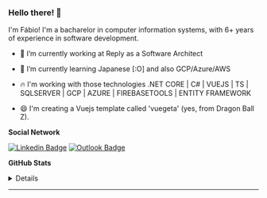 ### Hello there! 👋

I'm Fábio! I'm a bacharelor in computer information systems, with 6+ years of experience in software development.

- 🔭 I’m currently working at Reply as a Software Architect
- 🌱 I’m currently learning Japanese [:O] and also GCP/Azure/AWS
- :fire: I'm working with those technologies .NET CORE | C# | VUEJS | TS | SQLSERVER | GCP | AZURE | FIREBASETOOLS | ENTITY FRAMEWORK

- 😄 I'm creating a Vuejs template called 'vuegeta' (yes, from Dragon Ball Z).

**Social Network**
<p align="center">

   <!--[![Website Badge](https://img.shields.io/badge/-anushkaverma.com-47CCCC?style=flat&logo=Google-Chrome&logoColor=white&link=https://verma-anushka.github.io/anushkaverma/)](https://verma-anushka.github.io/anushkaverma/) -->
   [![Linkedin Badge](https://img.shields.io/badge/LinkedIn--000?style=social&logo=Linkedin&logoColor=0077B5&link=https://www.linkedin.com/in/fcarvalhodev/)](https://www.linkedin.com/in/fcarvalhodev/)  [![Outlook Badge](https://img.shields.io/badge/email--000?style=social&logo=microsoft-outlook&logoColor=0078d4&link=mailto:fabio.carvalllho@live.com)](mailto:fabio.carvalllho@live.com)
    <!-- [![Gmail Badge](https://img.shields.io/badge/-fcarvalllho-c14438?style=flat-square&logo=Gmail&logoColor=white&link=mailto:fabio.carvalllho@gmail.com)](mailto:fabio.carvalllho@gmail.com) -->
   <!-- [![Medium Badge](https://img.shields.io/badge/-@v.anushka786-000000?style=flat&labelColor=000000&logo=Medium&link=https://medium.com/@v.anushka786)](https://medium.com/@v.anushka786) -->

 <!--  [![Instagram Badge](https://img.shields.io/badge/-@v_anushkaa-purple?style=flat&logo=instagram&logoColor=white&link=https://instagram.com/v_anushkaa/)](https://instagram.com/v_anushkaa) 
   [![Facebook Badge](https://img.shields.io/badge/-verma_anushka-036be4?style=flat-square&logo=Facebook&logoColor=white&link=https://www.facebook.com/profile.php?id=100022118525351)](https://www.facebook.com/profile.php?id=100022118525351)
   [![GeeksforGeeks Badge](https://img.shields.io/badge/-verma_anushka-1c6340?style=flat&logo=GeeksforGeeks&logoColor=white&link=https://auth.geeksforgeeks.org/user/verma_anushka/articles)](https://auth.geeksforgeeks.org/user/verma_anushka/articles)
</p>-->

**GitHub Stats**
<p align="center">
   <details>
  <img align="left" alt="fcrvalhostats's GitHub Stats" src="https://github-readme-stats.codestackr.vercel.app/api?username=fcarvalllho&show_icons=true&hide_border=true" />
   </details>
</p>

---

